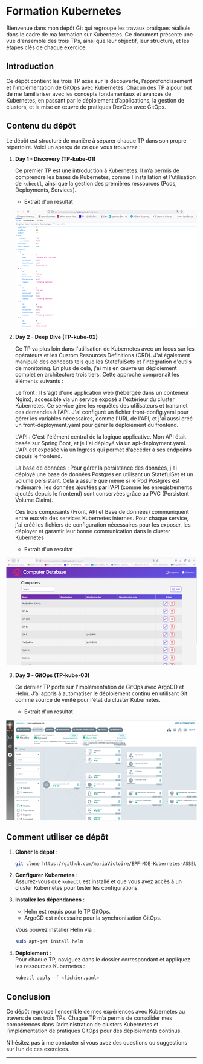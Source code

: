 # Formation Kubernetes

Bienvenue dans mon dépôt Git qui regroupe les travaux pratiques réalisés dans le cadre de ma formation sur Kubernetes. Ce document présente une vue d'ensemble des trois TPs, ainsi que leur objectif, leur structure, et les étapes clés de chaque exercice.

## Introduction

Ce dépôt contient les trois TP axés sur la découverte, l’approfondissement et l’implémentation de GitOps avec Kubernetes. Chacun des TP a pour but de me familiariser avec les concepts fondamentaux et avancés de Kubernetes, en passant par le déploiement d’applications, la gestion de clusters, et la mise en œuvre de pratiques DevOps avec GitOps.

## Contenu du dépôt
Le dépôt est structuré de manière à séparer chaque TP dans son propre répertoire. Voici un aperçu de ce que vous trouverez :

1. **Day 1 - Discovery (TP-kube-01)**  
     
   Ce premier TP est une introduction à Kubernetes. Il m’a permis de comprendre les bases de Kubernetes, comme l'installation et l'utilisation de `kubectl`, ainsi que la gestion des premières ressources (Pods, Deployments, Services).  

   * Extrait d'un resultat

    ![alt text](TP-kube-02/screenshots/image.png)



2. **Day 2 - Deep Dive (TP-kube-02)**  
    
   Ce TP va plus loin dans l'utilisation de Kubernetes avec un focus sur les opérateurs et les Custom Resources Definitions (CRD). J'ai également manipulé des concepts tels que les StatefulSets et l’intégration d'outils de monitoring. En plus de cela, j'ai mis en œuvre un déploiement complet en architecture trois tiers. Cette approche comprenait les éléments suivants :

    Le front :
    Il s'agit d'une application web (hébergée dans un conteneur Nginx), accessible via un service exposé à l'extérieur du cluster Kubernetes. Ce service gère les requêtes des utilisateurs et transmet ces demandes à l'API. J'ai configuré un fichier front-config.yaml pour gérer les variables nécessaires, comme l'URL de l'API, et j'ai aussi créé un front-deployment.yaml pour gérer le déploiement du frontend.

    L'API :
    C'est l'élément central de la logique applicative. Mon API était basée sur Spring Boot, et je l'ai déployé via un api-deployment.yaml. L'API est exposée via un Ingress qui permet d'accéder à ses endpoints depuis le frontend.

    La base de données :
    Pour gérer la persistance des données, j'ai déployé une base de données Postgres en utilisant un StatefulSet et un volume persistant. Cela a assuré que même si le Pod Postgres est redémarré, les données ajoutées par l'API (comme les enregistrements ajoutés depuis le frontend) sont conservées grâce au PVC (Persistent Volume Claim).

    Ces trois composants (Front, API et Base de données) communiquent entre eux via des services Kubernetes internes. Pour chaque service, j'ai créé les fichiers de configuration nécessaires pour les exposer, les déployer et garantir leur bonne communication dans le cluster Kubernetes​

   * Extrait d'un resultat

![alt text](illustrations/image.png)


3. **Day 3 - GitOps (TP-kube-03)**  
   
   Ce dernier TP porte sur l'implémentation de GitOps avec ArgoCD et Helm. J’ai appris à automatiser le déploiement continu en utilisant Git comme source de vérité pour l'état du cluster Kubernetes.  

   * Extrait d'un resultat

 ![alt text](illustrations/image_n.png)



## Comment utiliser ce dépôt

1. **Cloner le dépôt** :
   ```bash
   git clone https://github.com/mariaVictoire/EPF-MDE-Kubernetes-ASSELE-Maria.git

   ```
2. **Configurer Kubernetes** :  
   Assurez-vous que `kubectl` est installé et que vous avez accès à un cluster Kubernetes pour tester les configurations.
   
3. **Installer les dépendances** :  
   - Helm est requis pour le TP GitOps.
   - ArgoCD est nécessaire pour la synchronisation GitOps.
   
   Vous pouvez installer Helm via :
   ```bash
   sudo apt-get install helm
   ```

4. **Déploiement** :  
   Pour chaque TP, naviguez dans le dossier correspondant et appliquez les ressources Kubernetes :
   ```bash
   kubectl apply -f <fichier.yaml>
   ```

## Conclusion

Ce dépôt regroupe l'ensemble de mes expériences avec Kubernetes au travers de ces trois TPs. Chaque TP m’a permis de consolider mes compétences dans l’administration de clusters Kubernetes et l’implémentation de pratiques GitOps pour des déploiements continus.

N’hésitez pas à me contacter si vous avez des questions ou suggestions sur l’un de ces exercices.

---
